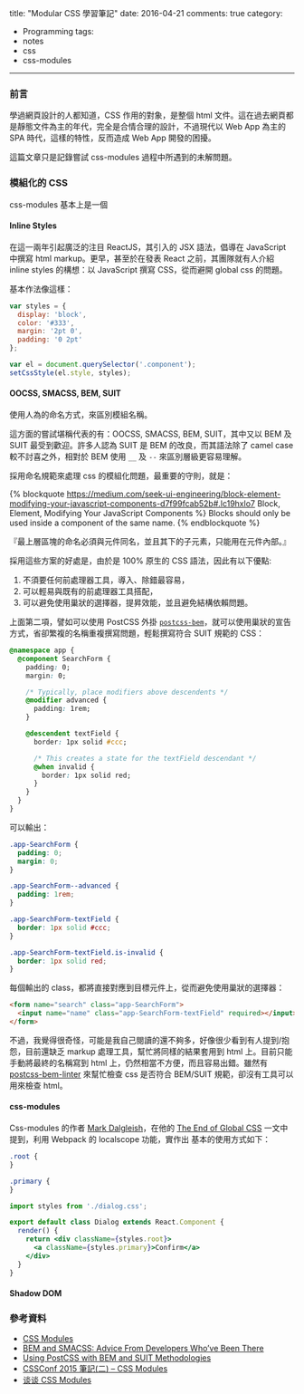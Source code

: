 title: "Modular CSS 學習筆記"
date: 2016-04-21
comments: true
category:
  - Programming
tags:
  - notes
  - css
  - css-modules
---
### 前言

學過網頁設計的人都知道，CSS 作用的對象，是整個 html 文件。這在過去網頁都是靜態文件為主的年代，完全是合情合理的設計，不過現代以 Web App 為主的 SPA 時代，這樣的特性，反而造成 Web App 開發的困擾。

這篇文章只是記錄嘗試 css-modules 過程中所遇到的未解問題。

<!-- more -->

### 模組化的 CSS

css-modules 基本上是一個

#### Inline Styles

在這一兩年引起廣泛的注目 ReactJS，其引入的 JSX 語法，倡導在 JavaScript 中撰寫 html markup。更早，甚至於在發表 React 之前，其團隊就有人介紹 inline styles 的構想：以 JavaScript 撰寫 CSS，從而避開 global css 的問題。

基本作法像這樣：

```js
var styles = {
  display: 'block',
  color: '#333',
  margin: '2pt 0',
  padding: '0 2pt'
};

var el = document.querySelector('.component');
setCssStyle(el.style, styles);
```

#### OOCSS, SMACSS, BEM, SUIT

使用人為的命名方式，來區別模組名稱。

這方面的嘗試堪稱代表的有：OOCSS, SMACSS, BEM, SUIT，其中又以 BEM 及 SUIT 最受到歡迎。許多人認為 SUIT 是 BEM 的改良，而其語法除了 camel case 較不討喜之外，相對於 BEM 使用 `__` 及 `--` 來區別層級更容易理解。

採用命名規範來處理 css 的模組化問題，最重要的守則，就是：

{% blockquote https://medium.com/seek-ui-engineering/block-element-modifying-your-javascript-components-d7f99fcab52b#.lc19hxlo7 Block, Element, Modifying Your JavaScript Components %}
Blocks should only be used inside a component of the same name.
{% endblockquote %}

『最上層區塊的命名必須與元件同名，並且其下的子元素，只能用在元件內部。』

採用這些方案的好處是，由於是 100% 原生的 CSS 語法，因此有以下優點:

1. 不須要任何前處理器工具，導入、除錯最容易，
2. 可以輕易與既有的前處理器工具搭配，
3. 可以避免使用巢狀的選擇器，提昇效能，並且避免結構依賴問題。

上面第二項，譬如可以使用 PostCSS 外掛 [`postcss-bem`](https://github.com/ileri/postcss-bem)，就可以使用巢狀的宣告方式，省卻繁複的名稱重複撰寫問題，輕鬆撰寫符合 SUIT 規範的 CSS：

```css
@namespace app {
  @component SearchForm {
    padding: 0;
    margin: 0;

    /* Typically, place modifiers above descendents */
    @modifier advanced {
      padding: 1rem;
    }

    @descendent textField {
      border: 1px solid #ccc;

      /* This creates a state for the textField descendant */
      @when invalid {
        border: 1px solid red;
      }
    }
  }
}
```

可以輸出：

```css
.app-SearchForm {
  padding: 0;
  margin: 0;
}

.app-SearchForm--advanced {
  padding: 1rem;
}

.app-SearchForm-textField {
  border: 1px solid #ccc;
}

.app-SearchForm-textField.is-invalid {
  border: 1px solid red;
}
```

每個輸出的 class，都將直接對應到目標元件上，從而避免使用巢狀的選擇器：

```html
<form name="search" class="app-SearchForm">
  <input name="name" class="app-SearchForm-textField" required></input>
</form>
```

不過，我覺得很奇怪，可能是我自己閱讀的還不夠多，好像很少看到有人提到/抱怨，目前還缺乏 markup 處理工具，幫忙將同樣的結果套用到 html 上。目前只能手動將最終的名稱寫到 html 上，仍然相當不方便，而且容易出錯。雖然有 [postcss-bem-linter](https://github.com/postcss/postcss-bem-linter) 來幫忙檢查 css 是否符合 BEM/SUIT 規範，卻沒有工具可以用來檢查 html。

#### css-modules

Css-modules 的作者 [Mark Dalgleish](https://github.com/markdalgleish)，在他的 [The End of Global CSS](https://medium.com/seek-ui-engineering/the-end-of-global-css-90d2a4a06284#.muzqdfjs7) 一文中提到，利用 Webpack 的 localscope 功能，實作出
基本的使用方式如下：

```css
.root {
}

.primary {
}
```

```jsx
import styles from './dialog.css';

export default class Dialog extends React.Component {
  render() {
    return <div className={styles.root}>
      <a className={styles.primary}>Confirm</a>
    </div>
  }
}
```

#### Shadow DOM

### 參考資料

* [CSS Modules](https://github.com/css-modules/css-modules)
* [BEM and SMACSS: Advice From Developers Who’ve Been There](http://www.sitepoint.com/bem-smacss-advice-from-developers/)
* [Using PostCSS with BEM and SUIT Methodologies](http://webdesign.tutsplus.com/tutorials/using-postcss-with-bem-and-suit-methodologies--cms-24592)
* [CSSConf 2015 筆記(二) – CSS Modules](https://hsinyu00.wordpress.com/2016/02/21/cssconf-2015-%E7%AD%86%E8%A8%98%E4%BA%8C-css-modules/)
* [谈谈 CSS Modules](https://boke.io/tan-tan-css-modules/)

